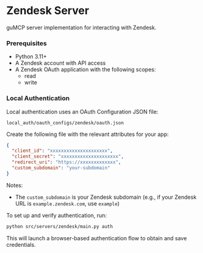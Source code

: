# Zendesk Server

guMCP server implementation for interacting with Zendesk.

### Prerequisites

- Python 3.11+
- A Zendesk account with API access
- A Zendesk OAuth application with the following scopes:
  - read
  - write

### Local Authentication

Local authentication uses an OAuth Configuration JSON file:

```
local_auth/oauth_configs/zendesk/oauth.json
```

Create the following file with the relevant attributes for your app:

```json
{
  "client_id": "xxxxxxxxxxxxxxxxxxxxx",
  "client_secret": "xxxxxxxxxxxxxxxxxxxxx",
  "redirect_uri": "https://xxxxxxxxxxxxx",
  "custom_subdomain": "your-subdomain"
}
```

Notes:
- The `custom_subdomain` is your Zendesk subdomain (e.g., if your Zendesk URL is `example.zendesk.com`, use `example`)


To set up and verify authentication, run:

```bash
python src/servers/zendesk/main.py auth
```

This will launch a browser-based authentication flow to obtain and save credentials.
